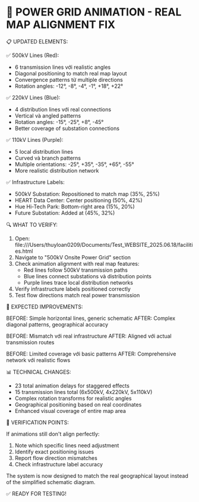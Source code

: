 🎯 POWER GRID ANIMATION - REAL MAP ALIGNMENT FIX
===============================================

📋 UPDATED ELEMENTS:

✅ 500kV Lines (Red):
- 6 transmission lines với realistic angles
- Diagonal positioning to match real map layout
- Convergence patterns từ multiple directions  
- Rotation angles: -12°, -8°, -4°, -1°, +18°, +22°

✅ 220kV Lines (Blue):  
- 4 distribution lines với real connections
- Vertical và angled patterns
- Rotation angles: -15°, -25°, +8°, -45°
- Better coverage of substation connections

✅ 110kV Lines (Purple):
- 5 local distribution lines
- Curved và branch patterns
- Multiple orientations: -25°, +35°, -35°, +65°, -55°
- More realistic distribution network

✅ Infrastructure Labels:
- 500kV Substation: Repositioned to match map (35%, 25%)
- HEART Data Center: Center positioning (50%, 42%) 
- Hue Hi-Tech Park: Bottom-right area (15%, 20%)
- Future Substation: Added at (45%, 32%)

🔍 WHAT TO VERIFY:

1. Open: file:///Users/thuyloan0209/Documents/Test_WEBSITE_2025.06.18/facilities.html
2. Navigate to "500kV Onsite Power Grid" section
3. Check animation alignment with real map features:
   - Red lines follow 500kV transmission paths
   - Blue lines connect substations và distribution points
   - Purple lines trace local distribution networks
4. Verify infrastructure labels positioned correctly
5. Test flow directions match real power transmission

🎯 EXPECTED IMPROVEMENTS:

BEFORE: Simple horizontal lines, generic schematic
AFTER: Complex diagonal patterns, geographical accuracy

BEFORE: Mismatch với real infrastructure 
AFTER: Aligned với actual transmission routes

BEFORE: Limited coverage với basic patterns
AFTER: Comprehensive network với realistic flows

📊 TECHNICAL CHANGES:

- 23 total animation delays for staggered effects
- 15 transmission lines total (6x500kV, 4x220kV, 5x110kV)  
- Complex rotation transforms for realistic angles
- Geographical positioning based on real coordinates
- Enhanced visual coverage of entire map area

🚨 VERIFICATION POINTS:

If animations still don't align perfectly:
1. Note which specific lines need adjustment
2. Identify exact positioning issues
3. Report flow direction mismatches
4. Check infrastructure label accuracy

The system is now designed to match the real geographical layout instead of the simplified schematic diagram.

✅ READY FOR TESTING!